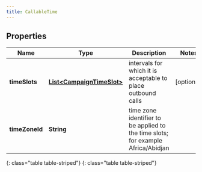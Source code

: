 ```yaml
---
title: CallableTime
---
```


## Properties

| Name | Type | Description | Notes |
| ------------ | ------------- | ------------- | ------------- |
| **timeSlots** | [**List&lt;CampaignTimeSlot&gt;**](CampaignTimeSlot.html) | intervals for which it is acceptable to place outbound calls |  [optional] |
| **timeZoneId** | **String** | time zone identifier to be applied to the time slots; for example Africa/Abidjan |  |
{: class="table table-striped"}
{: class="table table-striped"}


